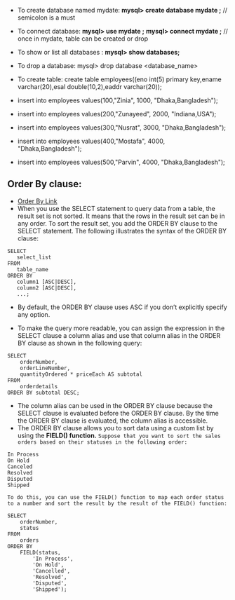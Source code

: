- To create database named mydate:    __mysql> create database mydate ;__ // semicolon is a must 
- To connect database:  __mysql> use mydate ;__
                      __mysql> connect mydate ;__ 
// once in mydate, table can be created or drop

- To show or list all databases :   __mysql> show databases;__ 

- To drop a database:  mysql> drop database <database_name>
- To create table: create table employees((eno int(5) primary key,ename varchar(20),esal double(10,2),eaddr varchar(20));
- insert into employees values(100,"Zinia", 1000, "Dhaka,Bangladesh");
- insert into employees values(200,"Zunayeed", 2000, "Indiana,USA");
- insert into employees values(300,"Nusrat", 3000, "Dhaka,Bangladesh");
- insert into employees values(400,"Mostafa", 4000, "Dhaka,Bangladesh");
- insert into employees values(500,"Parvin", 4000, "Dhaka,Bangladesh");
 
##  Order By clause: 
- [Order By Link](https://www.mysqltutorial.org/mysql-order-by/)
- When you use the SELECT statement to query data from a table, the result set is not sorted. It means that the rows in the result set can be in any order. To sort the result set, you add the ORDER BY clause to the SELECT statement. The following illustrates the syntax of the ORDER BY  clause:
```
SELECT 
   select_list
FROM 
   table_name
ORDER BY 
   column1 [ASC|DESC], 
   column2 [ASC|DESC],
   ...;
   ```
- By default, the ORDER BY clause uses ASC if you don’t explicitly specify any option.
* To make the query more readable, you can assign the expression in the SELECT clause a column alias and use that column alias in the ORDER BY clause as shown in the following query:
```
SELECT 
    orderNumber,
    orderLineNumber,
    quantityOrdered * priceEach AS subtotal
FROM
    orderdetails
ORDER BY subtotal DESC;
```
- The column alias can be used in the ORDER BY clause because the SELECT clause is evaluated before the ORDER BY clause. By the time the ORDER BY clause is evaluated, the column alias is accessible.
- The ORDER BY  clause allows you to sort data using a custom list by using the __FIELD()  function.__
`Suppose that you want to sort the sales orders based on their statuses in the following order:`
```
In Process
On Hold
Canceled
Resolved
Disputed
Shipped
```
`To do this, you can use the FIELD() function to map each order status to a number and sort the result by the result of the FIELD() function:`

```
SELECT 
    orderNumber, 
    status
FROM
    orders
ORDER BY 
    FIELD(status,
        'In Process',
        'On Hold',
        'Cancelled',
        'Resolved',
        'Disputed',
        'Shipped');
```
